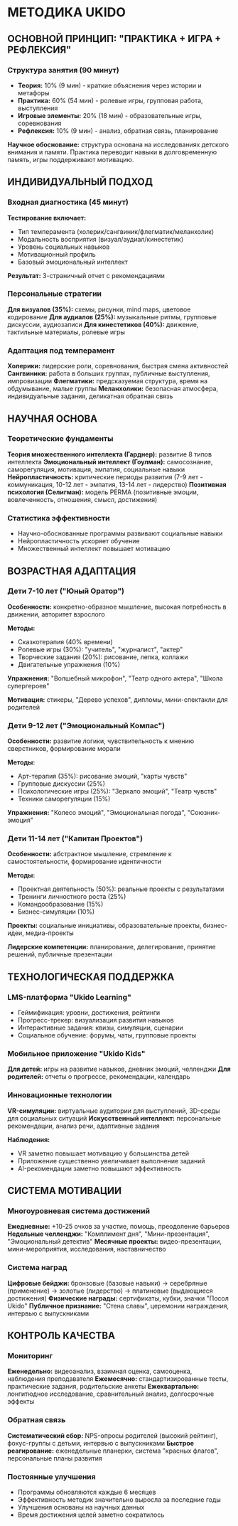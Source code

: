 # МЕТОДИКА UKIDO

## ОСНОВНОЙ ПРИНЦИП: "ПРАКТИКА + ИГРА + РЕФЛЕКСИЯ"

### Структура занятия (90 минут)
- **Теория:** 10% (9 мин) - краткие объяснения через истории и метафоры
- **Практика:** 60% (54 мин) - ролевые игры, групповая работа, выступления
- **Игровые элементы:** 20% (18 мин) - образовательные игры, соревнования
- **Рефлексия:** 10% (9 мин) - анализ, обратная связь, планирование

**Научное обоснование:** структура основана на исследованиях детского внимания и памяти. Практика переводит навыки в долговременную память, игры поддерживают мотивацию.

## ИНДИВИДУАЛЬНЫЙ ПОДХОД

### Входная диагностика (45 минут)
**Тестирование включает:**
- Тип темперамента (холерик/сангвиник/флегматик/меланхолик)
- Модальность восприятия (визуал/аудиал/кинестетик)
- Уровень социальных навыков
- Мотивационный профиль
- Базовый эмоциональный интеллект

**Результат:** 3-страничный отчет с рекомендациями

### Персональные стратегии

**Для визуалов (35%):** схемы, рисунки, mind maps, цветовое кодирование
**Для аудиалов (25%):** музыкальные ритмы, групповые дискуссии, аудиозаписи
**Для кинестетиков (40%):** движение, тактильные материалы, ролевые игры

### Адаптация под темперамент

**Холерики:** лидерские роли, соревнования, быстрая смена активностей
**Сангвиники:** работа в больших группах, публичные выступления, импровизации
**Флегматики:** предсказуемая структура, время на обдумывание, малые группы
**Меланхолики:** безопасная атмосфера, индивидуальные задания, деликатная обратная связь

## НАУЧНАЯ ОСНОВА

### Теоретические фундаменты
**Теория множественного интеллекта (Гарднер):** развитие 8 типов интеллекта
**Эмоциональный интеллект (Гоулман):** самосознание, саморегуляция, мотивация, эмпатия, социальные навыки
**Нейропластичность:** критические периоды развития (7-9 лет - коммуникация, 10-12 лет - эмпатия, 13-14 лет - лидерство)
**Позитивная психология (Селигман):** модель PERMA (позитивные эмоции, вовлеченность, отношения, смысл, достижения)

### Статистика эффективности
- Научно-обоснованные программы развивают социальные навыки
- Нейропластичность ускоряет обучение
- Множественный интеллект повышает мотивацию

## ВОЗРАСТНАЯ АДАПТАЦИЯ

### Дети 7-10 лет ("Юный Оратор")
**Особенности:** конкретно-образное мышление, высокая потребность в движении, авторитет взрослого

**Методы:**
- Сказкотерапия (40% времени)
- Ролевые игры (30%): "учитель", "журналист", "актер"
- Творческие задания (20%): рисование, лепка, коллажи
- Двигательные упражнения (10%)

**Упражнения:** "Волшебный микрофон", "Театр одного актера", "Школа супергероев"

**Мотивация:** стикеры, "Дерево успехов", дипломы, мини-спектакли для родителей

### Дети 9-12 лет ("Эмоциональный Компас")
**Особенности:** развитие логики, чувствительность к мнению сверстников, формирование морали

**Методы:**
- Арт-терапия (35%): рисование эмоций, "карты чувств"
- Групповые дискуссии (25%)
- Психологические игры (25%): "Зеркало эмоций", "Театр чувств"
- Техники саморегуляции (15%)

**Упражнения:** "Колесо эмоций", "Эмоциональная погода", "Союзник-эмоция"

### Дети 11-14 лет ("Капитан Проектов")
**Особенности:** абстрактное мышление, стремление к самостоятельности, формирование идентичности

**Методы:**
- Проектная деятельность (50%): реальные проекты с результатами
- Тренинги личностного роста (25%)
- Командообразование (15%)
- Бизнес-симуляции (10%)

**Проекты:** социальные инициативы, образовательные проекты, бизнес-идеи, медиа-проекты

**Лидерские компетенции:** планирование, делегирование, принятие решений, публичные презентации

## ТЕХНОЛОГИЧЕСКАЯ ПОДДЕРЖКА

### LMS-платформа "Ukido Learning"
- Геймификация: уровни, достижения, рейтинги
- Прогресс-трекер: визуализация развития навыков
- Интерактивные задания: квизы, симуляции, сценарии
- Социальное обучение: форумы, чаты, групповые проекты

### Мобильное приложение "Ukido Kids"
**Для детей:** игры на развитие навыков, дневник эмоций, челленджи
**Для родителей:** отчеты о прогрессе, рекомендации, календарь

### Инновационные технологии
**VR-симуляции:** виртуальные аудитории для выступлений, 3D-среды для социальных ситуаций
**Искусственный интеллект:** персональные рекомендации, анализ речи, адаптивные задания

**Наблюдения:**
- VR заметно повышает мотивацию у большинства детей
- Приложение существенно увеличивает выполнение заданий
- AI-рекомендации заметно повышают эффективность

## СИСТЕМА МОТИВАЦИИ

### Многоуровневая система достижений
**Ежедневные:** +10-25 очков за участие, помощь, преодоление барьеров
**Недельные челленджи:** "Комплимент дня", "Мини-презентация", "Эмоциональный детектив"
**Месячные проекты:** видео-презентации, мини-мероприятия, исследования, наставничество

### Система наград
**Цифровые бейджи:** бронзовые (базовые навыки) → серебряные (применение) → золотые (лидерство) → платиновые (выдающиеся достижения)
**Физические награды:** сертификаты, кубки, значки "Посол Ukido"
**Публичное признание:** "Стена славы", церемонии награждения, интервью с выпускниками

## КОНТРОЛЬ КАЧЕСТВА

### Мониторинг
**Еженедельно:** видеоанализ, взаимная оценка, самооценка, наблюдения преподавателя
**Ежемесячно:** стандартизированные тесты, практические задания, родительские анкеты
**Ежеквартально:** лонгитюдное исследование, сравнительный анализ, долгосрочные эффекты

### Обратная связь
**Систематический сбор:** NPS-опросы родителей (высокий рейтинг), фокус-группы с детьми, интервью с выпускниками
**Быстрое реагирование:** еженедельные планерки, система "красных флагов", персональные планы развития

### Постоянные улучшения
- Программы обновляются каждые 6 месяцев
- Эффективность методик значительно выросла за последние годы
- Улучшения основаны на научных данных
- Время достижения целей заметно сократилось